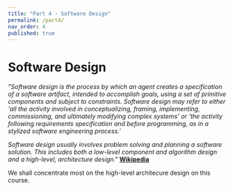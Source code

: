 ```yaml
---
title: "Part 4 - Software Design"
permalink: /part4/
nav_order: 4
published: true
---
```


# Software Design

*"Software design is the process by which an agent creates a specification of a software artifact, intended to accomplish goals, using a set of primitive components and subject to constraints. Software design may refer to either 'all the activity involved in conceptualizing, framing, implementing, commissioning, and ultimately modifying complex systems' or 'the activity following requirements specification and before programming, as in a stylized software engineering process.'*

*Software design usually involves problem solving and planning a software solution. This includes both a low-level component and algorithm design and a high-level, architecture design."* [**Wikipedia**](https://en.wikipedia.org/wiki/Software_design)

We shall concentrate most on the high-level architecure design on this course.
